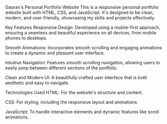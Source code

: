 Gaurav's Personal Portfolio Website
This is a responsive personal portfolio website built with HTML, CSS, and JavaScript. It's designed to be clean, modern, and user-friendly, showcasing my skills and projects effectively.

Key Features
Responsive Design: Developed using a mobile-first approach, ensuring a seamless and beautiful experience on all devices, from mobile phones to desktops.

Smooth Animations: Incorporates smooth scrolling and engaging animations to create a dynamic and pleasant user interface.

Intuitive Navigation: Features smooth scrolling navigation, allowing users to easily jump between different sections of the portfolio.

Clean and Modern UI: A beautifully crafted user interface that is both aesthetic and easy to navigate.

Technologies Used
HTML: For the website's structure and content.

CSS: For styling, including the responsive layout and animations.

JavaScript: To handle interactive elements and dynamic features like scroll animations.
